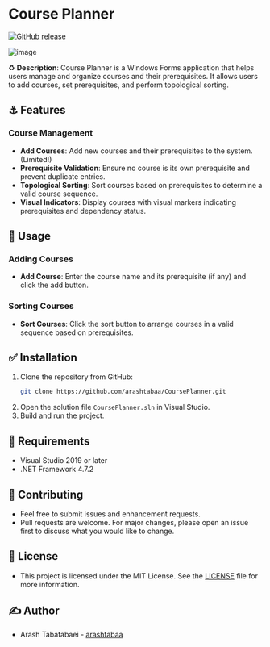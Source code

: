 # Course Planner

[![GitHub release](https://img.shields.io/github/release/arashtabaa/CoursePlanner?style=flat-square)](https://github.com/arashtabaa/CoursePlanner/releases/latest)

![image](https://github.com/arashtabaa/CoursePlanner/assets/153722318/5ec0c4f9-ae85-4a91-b2cb-072f27ac35f6)

♻️ **Description**:
Course Planner is a Windows Forms application that helps users manage and organize courses and their prerequisites. It allows users to add courses, set prerequisites, and perform topological sorting.

## ⚓ Features

### Course Management
- **Add Courses**: Add new courses and their prerequisites to the system. (Limited!)
- **Prerequisite Validation**: Ensure no course is its own prerequisite and prevent duplicate entries.
- **Topological Sorting**: Sort courses based on prerequisites to determine a valid course sequence.
- **Visual Indicators**: Display courses with visual markers indicating prerequisites and dependency status.

## 💎 Usage

### Adding Courses
- **Add Course**: Enter the course name and its prerequisite (if any) and click the add button.

### Sorting Courses
- **Sort Courses**: Click the sort button to arrange courses in a valid sequence based on prerequisites.

## ✅ Installation

1. Clone the repository from GitHub:
    ```sh
    git clone https://github.com/arashtabaa/CoursePlanner.git
    ```
2. Open the solution file `CoursePlanner.sln` in Visual Studio.
3. Build and run the project.

## 💫 Requirements

- Visual Studio 2019 or later
- .NET Framework 4.7.2

## 📍 Contributing

- Feel free to submit issues and enhancement requests.
- Pull requests are welcome. For major changes, please open an issue first to discuss what you would like to change.

## 🪪 License

- This project is licensed under the MIT License. See the [LICENSE](https://github.com/yourusername/CoursePlanner/tree/main?tab=MIT-1-ov-file#) file for more information.

## ✍️ Author

- Arash Tabatabaei - [arashtabaa](https://github.com/arashtabaa)
